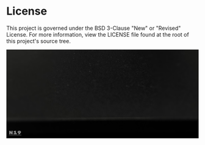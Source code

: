 # License
This project is governed under the BSD 3-Clause "New" or "Revised" License.
For more information, view the LICENSE file found at the root of this project's source tree.

![n19](Meta/Assets/n19.png)
